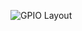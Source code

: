 ![GPIO Layout](https://www.raspberrypi.com/documentation/computers/images/GPIO-Pinout-Diagram-2.png)
